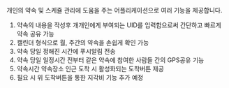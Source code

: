 개인의 약속 및 스케쥴 관리에 도움을 주는 어플리케이션으로 여러 기능을 제공합니다.

1. 약속의 내용을 작성후 개개인에게 부여되는 UID를 입력함으로써 간단하고 빠르게 약속 공유 가능
2. 캘린더 형식으로 월, 주간의 약속을 손쉽게 확인 가능
3. 약속 당일 정해진 시간에 푸시알림 전송
4. 약속 당일 일정시간 전부터 같은 약속에 참여한 사람들 간의 GPS공유 기능
5. 약속시간 약속장소 인근 도착 시 활성화되는 도착버튼 제공
6. 필요 시 위 도착버튼을 통한 지각비 기능 추가 예정
